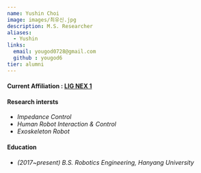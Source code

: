 ```yaml
---
name: Yushin Choi
image: images/최유신.jpg
description: M.S. Researcher
aliases:
  - Yushin
links:
  email: yougod0728@gmail.com
  github : yougod6
tier: alumni
---
```

#### **<i class="fas fa-paper-plane"></i> Current Affiliation : [LIG NEX 1](https://www.lignex1.com/main.do)**

#### **Research intersts**
- *Impedance Control* 
- *Human Robot Interaction & Control*
- *Exoskeleton Robot*


#### **Education**
- *(2017~present) B.S. Robotics Engineering, Hanyang University*






